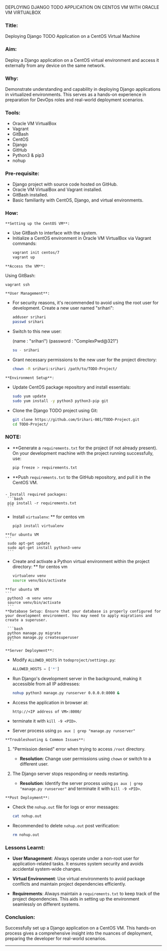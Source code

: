 DEPLOYING DJANGO TODO APPLICATION ON CENTOS VM WITH ORACLE VM VIRTUALBOX

### **Title:**
Deploying Django TODO Application on a CentOS Virtual Machine

### **Aim:**
Deploy a Django application on a CentOS virtual environment and access it externally from any device on the same network.

### **Why:**
Demonstrate understanding and capability in deploying Django applications in virtualized environments. This serves as a hands-on experience in preparation for DevOps roles and real-world deployment scenarios.

### **Tools:**
- Oracle VM VirtualBox
- Vagrant
- GitBash
- CentOS
- Django
- GitHub
- Python3 & pip3
- nohup

### **Pre-requisite:**
- Django project with source code hosted on GitHub.
- Oracle VM VirtualBox and Vagrant installed.
- GitBash installed.
- Basic familiarity with CentOS, Django, and virtual environments.



### **How:**

	**Setting up the CentOS VM**:
   - Use GitBash to interface with the system.
   - Initialize a CentOS environment in Oracle VM VirtualBox via Vagrant commands:
     ```bash
     vagrant init centos/7
     vagrant up
     ```

	**Access the VM**:
   Using GitBash:
   ```bash
   vagrant ssh
   ```
	**User Management**:
   - For security reasons, it's recommended to avoid using the root user for development. Create a new user named "srihari":
     ```bash
     adduser srihari
     passwd srihari
     ```

   - Switch to this new user:

        (name     : "srihari")
       (password : "ComplexPwd@321")
     ```bash
     su - srihari
     ```

   - Grant necessary permissions to the new user for the project directory:
     ```bash
     chown -R srihari:srihari /path/to/TODO-Project/
     ```

	**Environment Setup**:
   - Update CentOS package repository and install essentials:
     ```bash
     sudo yum update
     sudo yum install -y python3 python3-pip git
     ```

   - Clone the Django TODO project using Git:
     ```bash
     git clone https://github.com/Srihari-001/TODO-Project.git
     cd TODO-Project/
     ```
	
### **NOTE**:
   - **Generate a `requirements.txt` for the project (if not already present). On your development machine with the project running successfully, use:
     ```bash
     pip freeze > requirements.txt
     ```

   - **Push `requirements.txt` to the GitHub repository, and pull it in the CentOS VM.
###
	- Install required packages:
     ```bash
     pip install -r requirements.txt
     ```

   - Install `virtualenv`:
	** for centos vm
     ```bash
     pip3 install virtualenv
	 ```
	**for ubuntu VM
	```
	 sudo apt-get update
	 sudo apt-get install python3-venv
     ```

   - Create and activate a Python virtual environment within the project directory:
	 ** for centos vm
     ```bash
     virtualenv venv
	 source venv/bin/activate
     ```
	**for ubuntu VM
	```
	 python3 -m venv venv
	 source venv/bin/activate
	 ```
	**Database Setup: Ensure that your database is properly configured for your development environment. You may need to apply migrations and create a superuser.

	 ```bash
	 python manage.py migrate
	 python manage.py createsuperuser
	 ```

	**Server Deployment**:
   - Modify `ALLOWED_HOSTS` in `todoproject/settings.py`:
     ```python
     ALLOWED_HOSTS = ['*']
     ```

   - Run Django's development server in the background, making it accessible from all IP addresses:
     ```bash
     nohup python3 manage.py runserver 0.0.0.0:8000 &
     ```

   - Access the application in browser at:
     ```
     http://<IP address of VM>:8000/
     ```
   - terminate it with `kill -9 <PID>`.
   - Server process using `ps aux | grep "manage.py runserver"`

	**Troubleshooting & Common Issues**:

   1. "Permission denied" error when trying to access `/root` directory. 
      - **Resolution**: Change user permissions using `chown` or switch to a different user.

   2. The Django server stops responding or needs restarting. 
      - **Resolution**: Identify the server process using `ps aux | grep "manage.py runserver"` and terminate it with `kill -9 <PID>`.

	**Post Deployment**:
   - Check the `nohup.out` file for logs or error messages:
     ```bash
     cat nohup.out
     ```

   - Recommended to delete `nohup.out` post verification:
     ```bash
     rm nohup.out
     ```

### **Lessons Learnt**:

- **User Management**: Always operate under a non-root user for application-related tasks. It ensures system security and avoids accidental system-wide changes.
  
- **Virtual Environment**: Use virtual environments to avoid package conflicts and maintain project dependencies efficiently.

- **Requirements**: Always maintain a `requirements.txt` to keep track of the project dependencies. This aids in setting up the environment seamlessly on different systems.

### **Conclusion**:
Successfully set up a Django application on a CentOS VM. This hands-on process gives a comprehensive insight into the nuances of deployment, preparing the developer for real-world scenarios.

---